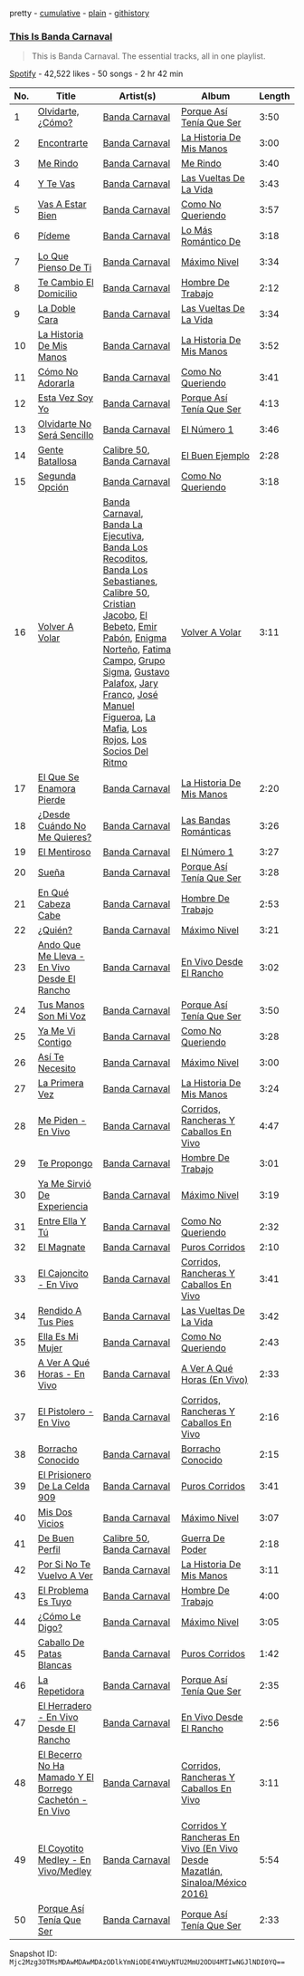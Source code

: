 pretty - [cumulative](/playlists/cumulative/37i9dQZF1DZ06evO408cU0.md) - [plain](/playlists/plain/37i9dQZF1DZ06evO408cU0) - [githistory](https://github.githistory.xyz/mackorone/spotify-playlist-archive/blob/main/playlists/plain/37i9dQZF1DZ06evO408cU0)

### [This Is Banda Carnaval](https://open.spotify.com/playlist/37i9dQZF1DZ06evO408cU0)

> This is Banda Carnaval\. The essential tracks, all in one playlist.

[Spotify](https://open.spotify.com/user/spotify) - 42,522 likes - 50 songs - 2 hr 42 min

| No. | Title | Artist(s) | Album | Length |
|---|---|---|---|---|
| 1 | [Olvidarte, ¿Cómo?](https://open.spotify.com/track/483UWv27S4xr8fWZlQ5bnN) | [Banda Carnaval](https://open.spotify.com/artist/6LOvxDn71T0wWhCDNcXcUj) | [Porque Así Tenía Que Ser](https://open.spotify.com/album/6SNW0LavcXREHAQcMA9Zdk) | 3:50 |
| 2 | [Encontrarte](https://open.spotify.com/track/54MQccz1gOXQDrHP0hR6AV) | [Banda Carnaval](https://open.spotify.com/artist/6LOvxDn71T0wWhCDNcXcUj) | [La Historia De Mis Manos](https://open.spotify.com/album/5xSNjB8PaOWJ4nSW3WF50z) | 3:00 |
| 3 | [Me Rindo](https://open.spotify.com/track/763m9Csnr97OvhnAej8iDQ) | [Banda Carnaval](https://open.spotify.com/artist/6LOvxDn71T0wWhCDNcXcUj) | [Me Rindo](https://open.spotify.com/album/4ZuuapFT4NA2nYljrz6D57) | 3:40 |
| 4 | [Y Te Vas](https://open.spotify.com/track/1kOA9u9k9l2LzCn8jmbkhg) | [Banda Carnaval](https://open.spotify.com/artist/6LOvxDn71T0wWhCDNcXcUj) | [Las Vueltas De La Vida](https://open.spotify.com/album/4EsRdUztvnblHNgu53aqZr) | 3:43 |
| 5 | [Vas A Estar Bien](https://open.spotify.com/track/5aXTBjjE3HO5pzkBHnGy16) | [Banda Carnaval](https://open.spotify.com/artist/6LOvxDn71T0wWhCDNcXcUj) | [Como No Queriendo](https://open.spotify.com/album/7cnz2aleCG5WgYYUzf4fqZ) | 3:57 |
| 6 | [Pídeme](https://open.spotify.com/track/47dgKdqRE5zuAa7yESoKCj) | [Banda Carnaval](https://open.spotify.com/artist/6LOvxDn71T0wWhCDNcXcUj) | [Lo Más Romántico De](https://open.spotify.com/album/5fno20N7QRlErQUnHy0qSZ) | 3:18 |
| 7 | [Lo Que Pienso De Ti](https://open.spotify.com/track/12UqDbdI0cuw5FMGrjX59W) | [Banda Carnaval](https://open.spotify.com/artist/6LOvxDn71T0wWhCDNcXcUj) | [Máximo Nivel](https://open.spotify.com/album/2o3N95qE0jyJm4huXhK0WE) | 3:34 |
| 8 | [Te Cambio El Domicilio](https://open.spotify.com/track/0ZAt82YCldAohnHnS9h1na) | [Banda Carnaval](https://open.spotify.com/artist/6LOvxDn71T0wWhCDNcXcUj) | [Hombre De Trabajo](https://open.spotify.com/album/7uIF84opYzXLtE0fX7EVxp) | 2:12 |
| 9 | [La Doble Cara](https://open.spotify.com/track/0PX1p94jkveuUOZ31rjHak) | [Banda Carnaval](https://open.spotify.com/artist/6LOvxDn71T0wWhCDNcXcUj) | [Las Vueltas De La Vida](https://open.spotify.com/album/4EsRdUztvnblHNgu53aqZr) | 3:34 |
| 10 | [La Historia De Mis Manos](https://open.spotify.com/track/1lAfPGUKAQ0tW1TZeRBLkp) | [Banda Carnaval](https://open.spotify.com/artist/6LOvxDn71T0wWhCDNcXcUj) | [La Historia De Mis Manos](https://open.spotify.com/album/5xSNjB8PaOWJ4nSW3WF50z) | 3:52 |
| 11 | [Cómo No Adorarla](https://open.spotify.com/track/2VOltazP4iORb1wbbYKPY3) | [Banda Carnaval](https://open.spotify.com/artist/6LOvxDn71T0wWhCDNcXcUj) | [Como No Queriendo](https://open.spotify.com/album/7cnz2aleCG5WgYYUzf4fqZ) | 3:41 |
| 12 | [Esta Vez Soy Yo](https://open.spotify.com/track/65faC3lVw7RvGuaMv82NxS) | [Banda Carnaval](https://open.spotify.com/artist/6LOvxDn71T0wWhCDNcXcUj) | [Porque Así Tenía Que Ser](https://open.spotify.com/album/6SNW0LavcXREHAQcMA9Zdk) | 4:13 |
| 13 | [Olvidarte No Será Sencillo](https://open.spotify.com/track/28G1NMKWboIAlzSo7O0eT7) | [Banda Carnaval](https://open.spotify.com/artist/6LOvxDn71T0wWhCDNcXcUj) | [El Número 1](https://open.spotify.com/album/6DNKBX6yM88feUvaifEWfX) | 3:46 |
| 14 | [Gente Batallosa](https://open.spotify.com/track/71gk97Oadf8MPN9fCMP9cP) | [Calibre 50](https://open.spotify.com/artist/4jogXSSvlyMkODGSZ2wc2P), [Banda Carnaval](https://open.spotify.com/artist/6LOvxDn71T0wWhCDNcXcUj) | [El Buen Ejemplo](https://open.spotify.com/album/4FNrB1vD9kdIUQpoTPG5K3) | 2:28 |
| 15 | [Segunda Opción](https://open.spotify.com/track/3bvQCGDb6D66J7b0lzXsKG) | [Banda Carnaval](https://open.spotify.com/artist/6LOvxDn71T0wWhCDNcXcUj) | [Como No Queriendo](https://open.spotify.com/album/7cnz2aleCG5WgYYUzf4fqZ) | 3:18 |
| 16 | [Volver A Volar](https://open.spotify.com/track/1UTax2cvw1ehp87jkxbCXF) | [Banda Carnaval](https://open.spotify.com/artist/6LOvxDn71T0wWhCDNcXcUj), [Banda La Ejecutiva](https://open.spotify.com/artist/1ROmrzMDt3ZdBSwtNGBaSy), [Banda Los Recoditos](https://open.spotify.com/artist/4bPiOPI4V99cepEftvBYak), [Banda Los Sebastianes](https://open.spotify.com/artist/0HgICyWHmS6rnl8xWEd0x6), [Calibre 50](https://open.spotify.com/artist/4jogXSSvlyMkODGSZ2wc2P), [Cristian Jacobo](https://open.spotify.com/artist/02HnByHOPN5e2RXNHZ9HhW), [El Bebeto](https://open.spotify.com/artist/1YhMWppPt9RVODKD1KCs7W), [Emir Pabón](https://open.spotify.com/artist/2WLxRZFk4tyKg9CCp5m7lB), [Enigma Norteño](https://open.spotify.com/artist/3441uYrkzgTWwjXLd13R0U), [Fatima Campo](https://open.spotify.com/artist/02rwaHFS6g69zSkS3kh1jn), [Grupo Sigma](https://open.spotify.com/artist/0vUz4dhz7qB3FS6ShK0e4j), [Gustavo Palafox](https://open.spotify.com/artist/4sFGEHs1ufSWEmfpTDm3DM), [Jary Franco](https://open.spotify.com/artist/01agtJ7Ob6B8N8jC8QvAJ6), [José Manuel Figueroa](https://open.spotify.com/artist/6eCPnXDJLqK9EKAjlxK5WF), [La Mafia](https://open.spotify.com/artist/3rhO3rDk432VyAwyZnkECs), [Los Rojos](https://open.spotify.com/artist/4N76v8ETS7Q5sod9W0dgIo), [Los Socios Del Ritmo](https://open.spotify.com/artist/7bzt5lHL6bzLO3c9mkxNMW) | [Volver A Volar](https://open.spotify.com/album/5AcdviRjHFjsErdiU3RtWg) | 3:11 |
| 17 | [El Que Se Enamora Pierde](https://open.spotify.com/track/24Yw6Hoi0sPaJKb16uQZGI) | [Banda Carnaval](https://open.spotify.com/artist/6LOvxDn71T0wWhCDNcXcUj) | [La Historia De Mis Manos](https://open.spotify.com/album/5xSNjB8PaOWJ4nSW3WF50z) | 2:20 |
| 18 | [¿Desde Cuándo No Me Quieres?](https://open.spotify.com/track/6kKP6onITDDHShtAeOFRRt) | [Banda Carnaval](https://open.spotify.com/artist/6LOvxDn71T0wWhCDNcXcUj) | [Las Bandas Románticas](https://open.spotify.com/album/0nhYBDq7AGkaOFqrqYwN2I) | 3:26 |
| 19 | [El Mentiroso](https://open.spotify.com/track/5OQGBfftOwNNCurN60x8SC) | [Banda Carnaval](https://open.spotify.com/artist/6LOvxDn71T0wWhCDNcXcUj) | [El Número 1](https://open.spotify.com/album/6DNKBX6yM88feUvaifEWfX) | 3:27 |
| 20 | [Sueña](https://open.spotify.com/track/6XbAAQ8v3UojztTYdo4jLv) | [Banda Carnaval](https://open.spotify.com/artist/6LOvxDn71T0wWhCDNcXcUj) | [Porque Así Tenía Que Ser](https://open.spotify.com/album/6SNW0LavcXREHAQcMA9Zdk) | 3:28 |
| 21 | [En Qué Cabeza Cabe](https://open.spotify.com/track/6HUMffUSppjuuO8v193wWM) | [Banda Carnaval](https://open.spotify.com/artist/6LOvxDn71T0wWhCDNcXcUj) | [Hombre De Trabajo](https://open.spotify.com/album/7uIF84opYzXLtE0fX7EVxp) | 2:53 |
| 22 | [¿Quién?](https://open.spotify.com/track/4ApLEBkOlTh2KSwocjsULe) | [Banda Carnaval](https://open.spotify.com/artist/6LOvxDn71T0wWhCDNcXcUj) | [Máximo Nivel](https://open.spotify.com/album/2o3N95qE0jyJm4huXhK0WE) | 3:21 |
| 23 | [Ando Que Me Lleva \- En Vivo Desde El Rancho](https://open.spotify.com/track/71e45Mjq3Tlda9o2J9Xv4n) | [Banda Carnaval](https://open.spotify.com/artist/6LOvxDn71T0wWhCDNcXcUj) | [En Vivo Desde El Rancho](https://open.spotify.com/album/0MhHMBaSyymJS9CslAtVxI) | 3:02 |
| 24 | [Tus Manos Son Mi Voz](https://open.spotify.com/track/425uyB82GDHyiJRguCb4vi) | [Banda Carnaval](https://open.spotify.com/artist/6LOvxDn71T0wWhCDNcXcUj) | [Porque Así Tenía Que Ser](https://open.spotify.com/album/6SNW0LavcXREHAQcMA9Zdk) | 3:50 |
| 25 | [Ya Me Vi Contigo](https://open.spotify.com/track/3wvf2xLgmbgJIFyKuJVH3R) | [Banda Carnaval](https://open.spotify.com/artist/6LOvxDn71T0wWhCDNcXcUj) | [Como No Queriendo](https://open.spotify.com/album/7cnz2aleCG5WgYYUzf4fqZ) | 3:28 |
| 26 | [Así Te Necesito](https://open.spotify.com/track/0VjQnUClspAvDIejRi8vRl) | [Banda Carnaval](https://open.spotify.com/artist/6LOvxDn71T0wWhCDNcXcUj) | [Máximo Nivel](https://open.spotify.com/album/2o3N95qE0jyJm4huXhK0WE) | 3:00 |
| 27 | [La Primera Vez](https://open.spotify.com/track/0epRumtLjExXKVCdnzxxDx) | [Banda Carnaval](https://open.spotify.com/artist/6LOvxDn71T0wWhCDNcXcUj) | [La Historia De Mis Manos](https://open.spotify.com/album/5xSNjB8PaOWJ4nSW3WF50z) | 3:24 |
| 28 | [Me Piden \- En Vivo](https://open.spotify.com/track/7eUkofrlYpIG8qK0GaXCF8) | [Banda Carnaval](https://open.spotify.com/artist/6LOvxDn71T0wWhCDNcXcUj) | [Corridos, Rancheras Y Caballos En Vivo](https://open.spotify.com/album/0Qy6qGMqzEoZCUu0hKtMu2) | 4:47 |
| 29 | [Te Propongo](https://open.spotify.com/track/5ePGMH85WfvJplfjx8Qf2t) | [Banda Carnaval](https://open.spotify.com/artist/6LOvxDn71T0wWhCDNcXcUj) | [Hombre De Trabajo](https://open.spotify.com/album/7uIF84opYzXLtE0fX7EVxp) | 3:01 |
| 30 | [Ya Me Sirvió De Experiencia](https://open.spotify.com/track/5YYOxnJQZxaGwmHi63EfvI) | [Banda Carnaval](https://open.spotify.com/artist/6LOvxDn71T0wWhCDNcXcUj) | [Máximo Nivel](https://open.spotify.com/album/2o3N95qE0jyJm4huXhK0WE) | 3:19 |
| 31 | [Entre Ella Y Tú](https://open.spotify.com/track/2HavagLtOTS95ZX8Fmyz6z) | [Banda Carnaval](https://open.spotify.com/artist/6LOvxDn71T0wWhCDNcXcUj) | [Como No Queriendo](https://open.spotify.com/album/7cnz2aleCG5WgYYUzf4fqZ) | 2:32 |
| 32 | [El Magnate](https://open.spotify.com/track/22uW5mLiatfm466E6tNLvQ) | [Banda Carnaval](https://open.spotify.com/artist/6LOvxDn71T0wWhCDNcXcUj) | [Puros Corridos](https://open.spotify.com/album/7ydDpPVpV2VviGIIc5uYG1) | 2:10 |
| 33 | [El Cajoncito \- En Vivo](https://open.spotify.com/track/3L3fOyV49wTqBU0BYu5cQQ) | [Banda Carnaval](https://open.spotify.com/artist/6LOvxDn71T0wWhCDNcXcUj) | [Corridos, Rancheras Y Caballos En Vivo](https://open.spotify.com/album/0Qy6qGMqzEoZCUu0hKtMu2) | 3:41 |
| 34 | [Rendido A Tus Pies](https://open.spotify.com/track/6CxTdAoG4OX4gvnoonTudO) | [Banda Carnaval](https://open.spotify.com/artist/6LOvxDn71T0wWhCDNcXcUj) | [Las Vueltas De La Vida](https://open.spotify.com/album/4EsRdUztvnblHNgu53aqZr) | 3:42 |
| 35 | [Ella Es Mi Mujer](https://open.spotify.com/track/5WdjiXWPnfjgwFssJGFU4K) | [Banda Carnaval](https://open.spotify.com/artist/6LOvxDn71T0wWhCDNcXcUj) | [Como No Queriendo](https://open.spotify.com/album/7cnz2aleCG5WgYYUzf4fqZ) | 2:43 |
| 36 | [A Ver A Qué Horas \- En Vivo](https://open.spotify.com/track/5uVPexjpKeTiL5RmMUDTcT) | [Banda Carnaval](https://open.spotify.com/artist/6LOvxDn71T0wWhCDNcXcUj) | [A Ver A Qué Horas \(En Vivo\)](https://open.spotify.com/album/3wEwmBFOd6wiZ6F0zXMy6a) | 2:33 |
| 37 | [El Pistolero \- En Vivo](https://open.spotify.com/track/5LO8ZNqDLAKtqhTlHoQEQo) | [Banda Carnaval](https://open.spotify.com/artist/6LOvxDn71T0wWhCDNcXcUj) | [Corridos, Rancheras Y Caballos En Vivo](https://open.spotify.com/album/0Qy6qGMqzEoZCUu0hKtMu2) | 2:16 |
| 38 | [Borracho Conocido](https://open.spotify.com/track/6zVz0ihJiJse2eGIhUbAFb) | [Banda Carnaval](https://open.spotify.com/artist/6LOvxDn71T0wWhCDNcXcUj) | [Borracho Conocido](https://open.spotify.com/album/07LeiBjD41ESGL4zF8qGVY) | 2:15 |
| 39 | [El Prisionero De La Celda 909](https://open.spotify.com/track/5U8ZVNyGoGD32pBeEJ3Px5) | [Banda Carnaval](https://open.spotify.com/artist/6LOvxDn71T0wWhCDNcXcUj) | [Puros Corridos](https://open.spotify.com/album/7ydDpPVpV2VviGIIc5uYG1) | 3:41 |
| 40 | [Mis Dos Vicios](https://open.spotify.com/track/6HbeUTNk0RyDBgU4a1KwV6) | [Banda Carnaval](https://open.spotify.com/artist/6LOvxDn71T0wWhCDNcXcUj) | [Máximo Nivel](https://open.spotify.com/album/2o3N95qE0jyJm4huXhK0WE) | 3:07 |
| 41 | [De Buen Perfil](https://open.spotify.com/track/6CphAFnRSF0N0Otke4uCBO) | [Calibre 50](https://open.spotify.com/artist/4jogXSSvlyMkODGSZ2wc2P), [Banda Carnaval](https://open.spotify.com/artist/6LOvxDn71T0wWhCDNcXcUj) | [Guerra De Poder](https://open.spotify.com/album/1W1M5dIjrNZdAD7mSsamKc) | 2:18 |
| 42 | [Por Si No Te Vuelvo A Ver](https://open.spotify.com/track/1ZHeQ45MzbjfN2mz1l375g) | [Banda Carnaval](https://open.spotify.com/artist/6LOvxDn71T0wWhCDNcXcUj) | [La Historia De Mis Manos](https://open.spotify.com/album/5xSNjB8PaOWJ4nSW3WF50z) | 3:11 |
| 43 | [El Problema Es Tuyo](https://open.spotify.com/track/5T47U3UcQ4RyjXYamMxMFW) | [Banda Carnaval](https://open.spotify.com/artist/6LOvxDn71T0wWhCDNcXcUj) | [Hombre De Trabajo](https://open.spotify.com/album/7uIF84opYzXLtE0fX7EVxp) | 4:00 |
| 44 | [¿Cómo Le Digo?](https://open.spotify.com/track/7wzf8JSpGi3TQMQDN5JWw9) | [Banda Carnaval](https://open.spotify.com/artist/6LOvxDn71T0wWhCDNcXcUj) | [Máximo Nivel](https://open.spotify.com/album/2o3N95qE0jyJm4huXhK0WE) | 3:05 |
| 45 | [Caballo De Patas Blancas](https://open.spotify.com/track/2snAmWK7MqZMLHlAb0fu7f) | [Banda Carnaval](https://open.spotify.com/artist/6LOvxDn71T0wWhCDNcXcUj) | [Puros Corridos](https://open.spotify.com/album/7ydDpPVpV2VviGIIc5uYG1) | 1:42 |
| 46 | [La Repetidora](https://open.spotify.com/track/0F94OmFF77qyj3HCy1DKFz) | [Banda Carnaval](https://open.spotify.com/artist/6LOvxDn71T0wWhCDNcXcUj) | [Porque Así Tenía Que Ser](https://open.spotify.com/album/6SNW0LavcXREHAQcMA9Zdk) | 2:35 |
| 47 | [El Herradero \- En Vivo Desde El Rancho](https://open.spotify.com/track/1XSQE1KKdfIO8auVrK2l2s) | [Banda Carnaval](https://open.spotify.com/artist/6LOvxDn71T0wWhCDNcXcUj) | [En Vivo Desde El Rancho](https://open.spotify.com/album/0MhHMBaSyymJS9CslAtVxI) | 2:56 |
| 48 | [El Becerro No Ha Mamado Y El Borrego Cachetón \- En Vivo](https://open.spotify.com/track/76FZVlzBjXGtbN9ff9sdtV) | [Banda Carnaval](https://open.spotify.com/artist/6LOvxDn71T0wWhCDNcXcUj) | [Corridos, Rancheras Y Caballos En Vivo](https://open.spotify.com/album/0Qy6qGMqzEoZCUu0hKtMu2) | 3:11 |
| 49 | [El Coyotito Medley \- En Vivo/Medley](https://open.spotify.com/track/0dmv8pv7JhxIJtaukiBeGJ) | [Banda Carnaval](https://open.spotify.com/artist/6LOvxDn71T0wWhCDNcXcUj) | [Corridos Y Rancheras En Vivo \(En Vivo Desde Mazatlán, Sinaloa/México 2016\)](https://open.spotify.com/album/37BLoPJ2s2zTBx2QsSoO2r) | 5:54 |
| 50 | [Porque Así Tenía Que Ser](https://open.spotify.com/track/0pmmaDa3lIHX5YoAv29WMZ) | [Banda Carnaval](https://open.spotify.com/artist/6LOvxDn71T0wWhCDNcXcUj) | [Porque Así Tenía Que Ser](https://open.spotify.com/album/6SNW0LavcXREHAQcMA9Zdk) | 2:33 |

Snapshot ID: `Mjc2Mzg3OTMsMDAwMDAwMDAzODlkYmNiODE4YWUyNTU2MmU2ODU4MTIwNGJlNDI0YQ==`

